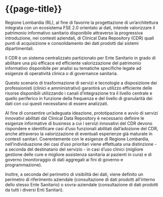 # {{page-title}}

Regione Lombardia (RL), al fine di favorire la progettazione di un’architettura integrata con un ecosistema FSE 2.0 orientato ai dati, intende valorizzare il patrimonio informativo sanitario disponibile attraverso la progressiva introduzione, nei contesti aziendali, di Clinical Data Repository (CDR) quali punti di acquisizione e consolidamento dei dati prodotti dai sistemi dipartimentali. 

Il CDR è un sistema centralizzato partizionato per Ente Sanitario in grado di abilitare una più efficace ed efficiente valorizzazione del patrimonio informativo disponibile per analisi su tematiche specifiche legate ad esigenze di operatività clinica o di governance sanitaria.

Questo scenario di trasformazione di servizi e tecnologie a disposizione dei professionisti (clinici e amministrativi) garantirà un utilizzo efficiente delle risorse disponibili utilizzando i canali d’integrazione tra il livello centrale e quello periferico in funzione della frequenza e del livello di granularità dei dati con cui questi necessitano di essere analizzati.

Al fine di consentire un’adeguata ideazione, prototipazione e avvio di servizi innovativi abilitati dal Clinical Data Repository è necessario definire le esigenze informative di business a cui i servizi innovativi del CDR devono rispondere e identificare casi d’uso funzionali abilitati dall’adozione del CDR, anche attraverso la valorizzazione di eventuali esperienze già maturate in contesti sanitari. Coerentemente con le esigenze di Regione Lombardia, nell’individuazione dei casi d’uso prioritari viene effettuata una distinzione - a seconda del destinatario del servizio - in casi d’uso clinici (migliore gestione delle cure e migliore assistenza sanitaria ai pazienti in cura) e di governo (monitoraggio di dati aggregati ai fini di governo e programmazione). 

Inoltre, a seconda del perimetro di visibilità dei dati, viene definito un perimetro di riferimento aziendale (consultazione di dati prodotti all’interno dello stesso Ente Sanitario) o sovra-aziendale (consultazione di dati prodotti da tutti i diversi Enti Sanitari).